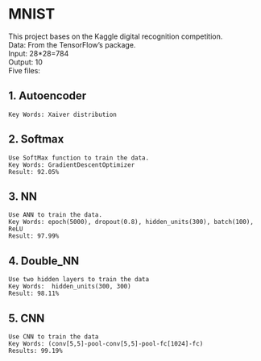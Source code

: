 # MNIST
This project bases on the Kaggle digital recognition competition.  
Data: From the TensorFlow’s package.  
Input: 28*28=784  
Output: 10  
Five files:  


## 1.    Autoencoder
    Key Words: Xaiver distribution


## 2.	Softmax
    Use SoftMax function to train the data.
    Key Words: GradientDescentOptimizer
    Result: 92.05%


## 3.	NN
    Use ANN to train the data.
    Key Words: epoch(5000), dropout(0.8), hidden_units(300), batch(100), ReLU
    Result: 97.99%


## 4.	Double_NN
    Use two hidden layers to train the data
    Key Words:  hidden_units(300, 300)
    Result: 98.11%


## 5.	CNN
    Use CNN to train the data
    Key Words: (conv[5,5]-pool-conv[5,5]-pool-fc[1024]-fc)
    Results: 99.19%
